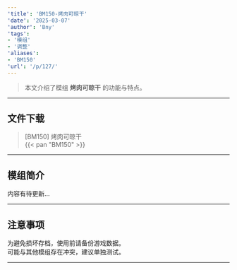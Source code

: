 ```yaml
---
'title': 'BM150-烤肉可晾干'
'date': '2025-03-07'
'author': 'Bny'
'tags':
- '模组'
- '调整'
'aliases':
- 'BM150'
'url': '/p/127/'
---
```


> 本文介绍了模组 **烤肉可晾干** 的功能与特点。

---

## 文件下载

> [BM150] 烤肉可晾干  
{{< pan "BM150" >}}  

---

## 模组简介

>  
内容有待更新...  

---

## 注意事项

>  
为避免损坏存档，使用前请备份游戏数据。  
可能与其他模组存在冲突，建议单独测试。  

---

